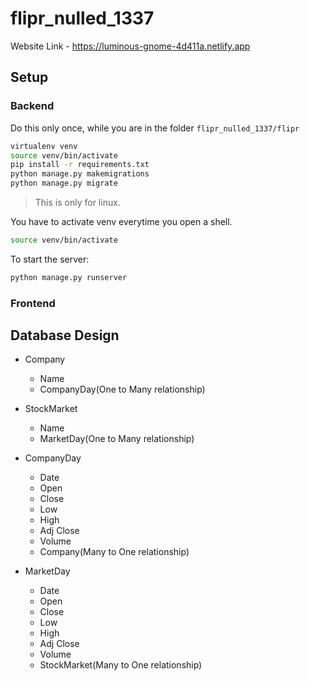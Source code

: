 # flipr_nulled_1337

Website Link - https://luminous-gnome-4d411a.netlify.app

## Setup

### Backend

Do this only once, while you are in the folder `flipr_nulled_1337/flipr`

```bash
virtualenv venv
source venv/bin/activate
pip install -r requirements.txt
python manage.py makemigrations
python manage.py migrate
```

> This is only for linux.

You have to activate venv everytime you open a shell.

```bash
source venv/bin/activate
```

To start the server:

```bash
python manage.py runserver
```

### Frontend

## Database Design

- Company
  - Name
  - CompanyDay(One to Many relationship)

- StockMarket
  - Name
  - MarketDay(One to Many relationship)

- CompanyDay
  - Date
  - Open
  - Close
  - Low
  - High
  - Adj Close
  - Volume
  - Company(Many to One relationship)

- MarketDay
  - Date
  - Open
  - Close
  - Low
  - High
  - Adj Close
  - Volume
  - StockMarket(Many to One relationship)
